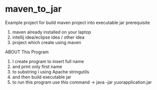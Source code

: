 # maven_to_jar
Example project for build maven project into executable jar
prerequisite
1. maven already installed on your laptop
2. intellij idea/eclipse idea / other idea
3. project which create using maven

ABOUT This Program
 1. I create program to insert full name
 2. and print only first name
 3. to substring i using Apache stringutils
 4. and then build executable jar
 5. to run this program use this command -> java -jar yuorapplication.jar
